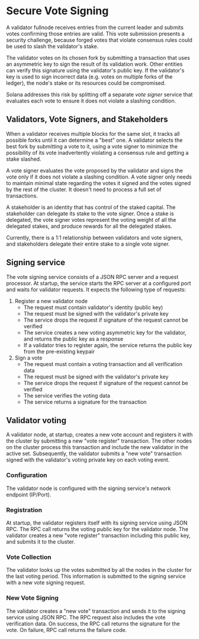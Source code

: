 # Secure Vote Signing

A validator fullnode receives entries from the current leader and submits votes
confirming those entries are valid. This vote submission presents a security
challenge, because forged votes that violate consensus rules could be used
to slash the validator's stake.

The validator votes on its chosen fork by submitting a transaction that uses an
asymmetric key to sign the result of its validation work. Other entities can
verify this signature using the validator's public key. If the validator's key
is used to sign incorrect data (e.g. votes on multiple forks of the ledger), the
node's stake or its resources could be compromised.

Solana addresses this risk by splitting off a separate *vote signer* service
that evaluates each vote to ensure it does not violate a slashing condition.

## Validators, Vote Signers, and Stakeholders

When a validator receives multiple blocks for the same slot, it tracks all
possible forks until it can determine a "best" one. A validator selects the best
fork by submitting a vote to it, using a vote signer to minimize the possibility
of its vote inadvertently violating a consensus rule and getting a stake
slashed.

A vote signer evaluates the vote proposed by the validator and signs the vote
only if it does not violate a slashing condition. A vote signer only needs to
maintain minimal state regarding the votes it signed and the votes signed by the
rest of the cluster. It doesn't need to process a full set of transactions.

A stakeholder is an identity that has control of the staked capital. The
stakeholder can delegate its stake to the vote signer. Once a stake is
delegated, the vote signer votes represent the voting weight of all the
delegated stakes, and produce rewards for all the delegated stakes.

Currently, there is a 1:1 relationship between validators and vote signers, and
stakeholders delegate their entire stake to a single vote signer.

## Signing service

The vote signing service consists of a JSON RPC server and a request processor.
At startup, the service starts the RPC server at a configured port and waits for
validator requests. It expects the following type of requests:
1. Register a new validator node
    * The request must contain validator's identity (public key)
    * The request must be signed with the validator's private key
    * The service drops the request if signature of the request cannot be
      verified
    * The service creates a new voting asymmetric key for the validator, and
      returns the public key as a response
    * If a validator tries to register again, the service returns the public key
      from the pre-existing keypair
2. Sign a vote
    * The request must contain a voting transaction and all verification data
    * The request must be signed with the validator's private key
    * The service drops the request if signature of the request cannot be
      verified
    * The service verifies the voting data
    * The service returns a signature for the transaction

## Validator voting

A validator node, at startup, creates a new vote account and registers it with
the cluster by submitting a new "vote register" transaction. The other nodes on
the cluster process this transaction and include the new validator in the active
set. Subsequently, the validator submits a "new vote" transaction signed with
the validator's voting private key on each voting event.

### Configuration

The validator node is configured with the signing service's network endpoint
(IP/Port).

### Registration

At startup, the validator registers itself with its signing service using JSON
RPC. The RPC call returns the voting public key for the validator node. The
validator creates a new "vote register" transaction including this public
key, and submits it to the cluster.

### Vote Collection

The validator looks up the votes submitted by all the nodes in the cluster
for the last voting period. This information is submitted to the signing
service with a new vote signing request.

### New Vote Signing

The validator creates a "new vote" transaction and sends it to the signing
service using JSON RPC. The RPC request also includes the vote verification
data. On success, the RPC call returns the signature for the vote. On failure,
RPC call returns the failure code.

